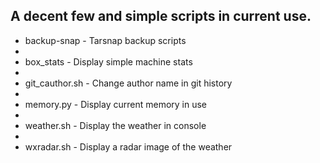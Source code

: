 A decent few and simple scripts in current use.
-----------------------------------------------

+    backup-snap     -   Tarsnap backup scripts
+    
+    box_stats       -   Display simple machine stats
+    
+    git_cauthor.sh  -   Change author name in git history
+    
+    memory.py       -   Display current memory in use 
+    
+    weather.sh      -   Display the weather in console
+    
+    wxradar.sh      -   Display a radar image of the weather
